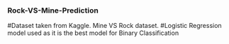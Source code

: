 ### Rock-VS-Mine-Prediction
#Dataset taken from Kaggle. Mine VS Rock dataset.
#Logistic Regression model used as it is the best model for Binary Classification 
